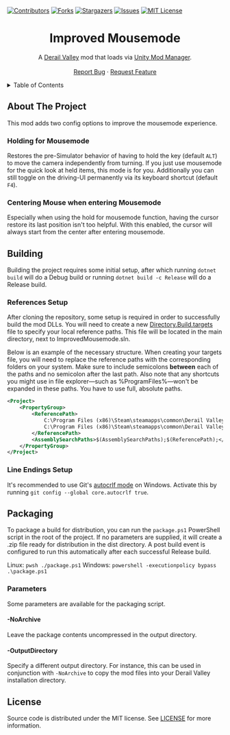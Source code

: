 [![Contributors][contributors-shield]][contributors-url]
[![Forks][forks-shield]][forks-url]
[![Stargazers][stars-shield]][stars-url]
[![Issues][issues-shield]][issues-url]
[![MIT License][license-shield]][license-url]




<!-- PROJECT TITLE -->
<div align="center">
	<h1>Improved Mousemode</h1>
	<p>
		A <a href="http://www.derailvalley.com/">Derail Valley</a> mod that loads via <a href="https://www.nexusmods.com/site/mods/21">Unity Mod Manager</a>.
		<br />
		<br />
		<a href="https://github.com/heizpilz/dv-improved-mousemode/issues">Report Bug</a>
		·
		<a href="https://github.com/heizpilz/dv-improved-mousemode/issues">Request Feature</a>
	</p>
</div>




<!-- TABLE OF CONTENTS -->
<details>
	<summary>Table of Contents</summary>
	<ol>
		<li><a href="#about-the-project">About The Project</a></li>
		<li><a href="#building">Building</a></li>
		<li><a href="#packaging">Packaging</a></li>
		<li><a href="#license">License</a></li>
	</ol>
</details>




<!-- ABOUT THE PROJECT -->

## About The Project

This mod adds two config options to improve the mousemode experience.

### Holding for Mousemode

Restores the pre-Simulator behavior of having to hold the key (default `ALT`) to move the camera independently from turning.
If you just use mousemode for the quick look at held items, this mode is for you.
Additionally you can still toggle on the driving-UI permanently via its keyboard shortcut (default `F4`).

### Centering Mouse when entering Mousemode

Especially when using the hold for mousemode function, having the cursor restore its last position isn't too helpful. With this enabled, the cursor will always start from the center after entering mousemode.




<!-- BUILDING -->

## Building

Building the project requires some initial setup, after which running `dotnet build` will do a Debug build or running `dotnet build -c Release` will do a Release build.

### References Setup

After cloning the repository, some setup is required in order to successfully build the mod DLLs. You will need to create a new [Directory.Build.targets][references-url] file to specify your local reference paths. This file will be located in the main directory, next to ImprovedMousemode.sln.

Below is an example of the necessary structure. When creating your targets file, you will need to replace the reference paths with the corresponding folders on your system. Make sure to include semicolons **between** each of the paths and no semicolon after the last path. Also note that any shortcuts you might use in file explorer—such as %ProgramFiles%—won't be expanded in these paths. You have to use full, absolute paths.
```xml
<Project>
	<PropertyGroup>
		<ReferencePath>
			C:\Program Files (x86)\Steam\steamapps\common\Derail Valley\DerailValley_Data\Managed\;
			C:\Program Files (x86)\Steam\steamapps\common\Derail Valley\DerailValley_Data\Managed\UnityModManager\
		</ReferencePath>
		<AssemblySearchPaths>$(AssemblySearchPaths);$(ReferencePath);</AssemblySearchPaths>
	</PropertyGroup>
</Project>
```

### Line Endings Setup

It's recommended to use Git's [autocrlf mode][autocrlf-url] on Windows. Activate this by running `git config --global core.autocrlf true`.




<!-- PACKAGING -->

## Packaging

To package a build for distribution, you can run the `package.ps1` PowerShell script in the root of the project. If no parameters are supplied, it will create a .zip file ready for distribution in the dist directory. A post build event is configured to run this automatically after each successful Release build.

Linux: `pwsh ./package.ps1`
Windows: `powershell -executionpolicy bypass .\package.ps1`


### Parameters

Some parameters are available for the packaging script.

#### -NoArchive

Leave the package contents uncompressed in the output directory.

#### -OutputDirectory

Specify a different output directory.
For instance, this can be used in conjunction with `-NoArchive` to copy the mod files into your Derail Valley installation directory.




<!-- LICENSE -->

## License

Source code is distributed under the MIT license.
See [LICENSE][license-url] for more information.




<!-- MARKDOWN LINKS & IMAGES -->
<!-- https://www.markdownguide.org/basic-syntax/#reference-style-links -->

[contributors-shield]: https://img.shields.io/github/contributors/heizpilz/dv-improved-mousemode.svg?style=for-the-badge
[contributors-url]: https://github.com/heizpilz/dv-improved-mousemode/graphs/contributors
[forks-shield]: https://img.shields.io/github/forks/heizpilz/dv-improved-mousemode.svg?style=for-the-badge
[forks-url]: https://github.com/heizpilz/dv-improved-mousemode/network/members
[stars-shield]: https://img.shields.io/github/stars/heizpilz/dv-improved-mousemode.svg?style=for-the-badge
[stars-url]: https://github.com/heizpilz/dv-improved-mousemode/stargazers
[issues-shield]: https://img.shields.io/github/issues/heizpilz/dv-improved-mousemode.svg?style=for-the-badge
[issues-url]: https://github.com/heizpilz/dv-improved-mousemode/issues
[license-shield]: https://img.shields.io/github/license/heizpilz/dv-improved-mousemode.svg?style=for-the-badge
[license-url]: https://github.com/heizpilz/dv-improved-mousemode/blob/master/LICENSE
[references-url]: https://learn.microsoft.com/en-us/visualstudio/msbuild/customize-your-build?view=vs-2022
[autocrlf-url]: https://www.git-scm.com/book/en/v2/Customizing-Git-Git-Configuration#_formatting_and_whitespace
